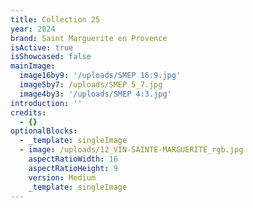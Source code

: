 ```yaml
---
title: Collection 25
year: 2024
brand: Saint Marguerite en Provence
isActive: true
isShowcased: false
mainImage:
  image16by9: '/uploads/SMEP 16:9.jpg'
  image5by7: /uploads/SMEP 5_7.jpg
  image4by3: '/uploads/SMEP 4:3.jpg'
introduction: ''
credits:
  - {}
optionalBlocks:
  - _template: singleImage
  - image: /uploads/12_VIN-SAINTE-MARGUERITE_rgb.jpg
    aspectRatioWidth: 16
    aspectRatioHeight: 9
    version: Medium
    _template: singleImage
---
```


